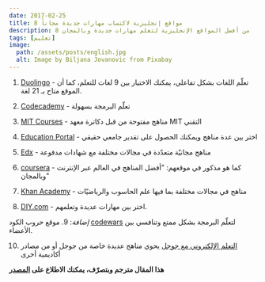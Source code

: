 ```yaml
---
date: 2017-02-25
title: 8 مواقع إنجليزية لاكتساب مهارات جديدة مجاناً
description: 8 من أفضل المواقع الإنجليزية لتعلم مهارات جديدة وبالمجان
tags: [تعليم]
image:
  path: /assets/posts/english.jpg
  alt: Image by Biljana Jovanovic from Pixabay 
---
```



1. [Duolingo](https://www.duolingo.com/)  - تعلّم اللغات بشكل تفاعلي، يمكنك الاختيار بين 9 لغات للتعلم، كما أن الموقع متاح بـ 21 لغة.

2. [Codecademy](http://www.codecademy.com/)  - تعلّم البرمجة بسهولة

3. [MIT Courses](http://ocw.mit.edu/courses/)  - مناهج مفتوحة من قبل دكاترة معهد MIT التقني

4. [Education Portal](http://education-portal.com/)  - اختر بين عدة مناهج ويمكنك الحصول على تقدير جامعي حقيقي

5. [Edx](http://edx.org)  - مناهج مجانيّة متعدّدة في مجالات مختلفة مع شهادات مدفوعة

6. [coursera](https://www.coursera.org/)  - كما هو مذكور في موقعهم: "أفضل المناهج في العالم عبر الإنترنت وبالمجان"

7. [Khan Academy](https://www.khanacademy.org/)  - مناهج في مجالات مختلفة بما فيها علم الحاسوب والرياضيّات

8. [DIY.com](https://diy.org/skills)  - اختر بين مهارات عديدة وتعلمهم.

*إضافة*:
9. موقع حروب الكود [codewars](http://codewars.com/)  لتعلّم البرمجة بشكل ممتع وتنافسي بين الأعضاء.

10. [التعلم الإلكتروني مع جوجل](https://learndigital.withgoogle.com/digitalgarage)  يحوي مناهج عديدة خاصة من جوجل أو من مصادر أكاديمية أخرى

**هذا المقال مترجم وبتصرّف، يمكنك الاطلاع على [المصدر](http://oneminlist.com/7-sites-where-you-can-learn-new-skills-for-free/)**
